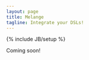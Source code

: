 ```yaml
---
layout: page
title: Melange
tagline: Integrate your DSLs!
---
```

{% include JB/setup %}

Coming soon!

